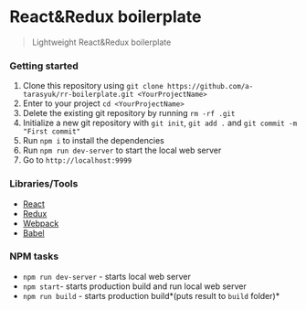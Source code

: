 # React&Redux boilerplate
> Lightweight React&Redux boilerplate

### Getting started
1. Clone this repository using `git clone https://github.com/a-tarasyuk/rr-boilerplate.git <YourProjectName>`
2. Enter to your project `cd <YourProjectName>`
2. Delete the existing git repository by running `rm -rf .git`
3. Initialize a new git repository with `git init`, `git add .` and `git commit -m "First commit"`
4. Run `npm i` to install the dependencies
5. Run `npm run dev-server` to start the local web server
6. Go to `http://localhost:9999`

### Libraries/Tools
- [React](https://facebook.github.io/react)
- [Redux](https://github.com/rackt/redux)
- [Webpack](https://webpack.github.io)
- [Babel](https://babeljs.io)

### NPM tasks
- `npm run dev-server` - starts local web server
- `npm start`- starts production build and run local web server
- `npm run build` - starts production build*(puts result to `build` folder)*